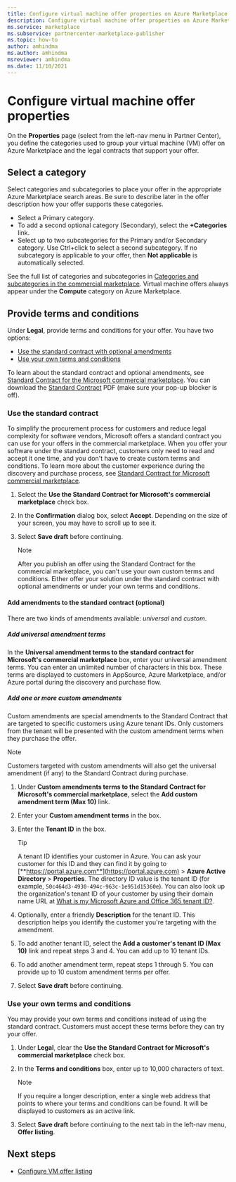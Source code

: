 ```yaml
---
title: Configure virtual machine offer properties on Azure Marketplace
description: Configure virtual machine offer properties on Azure Marketplace.
ms.service: marketplace 
ms.subservice: partnercenter-marketplace-publisher
ms.topic: how-to
author: amhindma
ms.author: amhindma
msreviewer: amhindma
ms.date: 11/10/2021
---
```


# Configure virtual machine offer properties

On the **Properties** page (select from the left-nav menu in Partner Center), you define the categories used to group your virtual machine (VM) offer on Azure Marketplace and the legal contracts that support your offer.

## Select a category

Select categories and subcategories to place your offer in the appropriate Azure Marketplace search areas. Be sure to describe later in the offer description how your offer supports these categories.

- Select a Primary category.
- To add a second optional category (Secondary), select the **+Categories** link.
- Select up to two subcategories for the Primary and/or Secondary category. Use Ctrl+click to select a second subcategory. If no subcategory is applicable to your offer, then **Not applicable** is automatically selected.

See the full list of categories and subcategories in [Categories and subcategories in the commercial marketplace](categories.md). Virtual machine offers always appear under the **Compute** category on Azure Marketplace.

## Provide terms and conditions

Under **Legal**, provide terms and conditions for your offer. You have two options:

- [Use the standard contract with optional amendments](#use-the-standard-contract)
- [Use your own terms and conditions](#use-your-own-terms-and-conditions)

To learn about the standard contract and optional amendments, see [Standard Contract for the Microsoft commercial marketplace](standard-contract.md). You can download the [Standard Contract](https://go.microsoft.com/fwlink/?linkid=2041178) PDF (make sure your pop-up blocker is off).

### Use the standard contract

To simplify the procurement process for customers and reduce legal complexity for software vendors, Microsoft offers a standard contract you can use for your offers in the commercial marketplace. When you offer your software under the standard contract, customers only need to read and accept it one time, and you don't have to create custom terms and conditions. To learn more about the customer experience during the discovery and purchase process, see [Standard Contract for Microsoft commercial marketplace](standard-contract.md#customer-experience).

1. Select the **Use the Standard Contract for Microsoft's commercial marketplace** check box.

1. In the **Confirmation** dialog box, select **Accept**. Depending on the size of your screen, you may have to scroll up to see it.
1. Select **Save draft** before continuing.

   > [!NOTE]
   > After you publish an offer using the Standard Contract for the commercial marketplace, you can't use your own custom terms and conditions. Either offer your solution under the standard contract with optional amendments or under your own terms and conditions.

#### Add amendments to the standard contract (optional)

There are two kinds of amendments available: *universal* and *custom*.

##### Add universal amendment terms

In the **Universal amendment terms to the standard contract for Microsoft's commercial marketplace** box, enter your universal amendment terms. You can enter an unlimited number of characters in this box. These terms are displayed to customers in AppSource, Azure Marketplace, and/or Azure portal during the discovery and purchase flow.

##### Add one or more custom amendments

Custom amendments are special amendments to the Standard Contract that are targeted to specific customers using Azure tenant IDs. Only customers from the tenant will be presented with the custom amendment terms when they purchase the offer.

> [!NOTE]
> Customers targeted with custom amendments will also get the universal amendment (if any) to the Standard Contract during purchase.

1. Under **Custom amendments terms to the Standard Contract for Microsoft's commercial marketplace**, select the **Add custom amendment term (Max 10)** link.
2. Enter your **Custom amendment terms** in the box.
3. Enter the **Tenant ID** in the box.

   > [!TIP]
   > A tenant ID identifies your customer in Azure. You can ask your customer for this ID and they can find it by going to [**https://portal.azure.com**](https://portal.azure.com) > **Azure Active Directory** > **Properties**. The directory ID value is the tenant ID (for example, `50c464d3-4930-494c-963c-1e951d15360e`). You can also look up the organization's tenant ID of your customer by using their domain name URL at [What is my Microsoft Azure and Office 365 tenant ID?](https://www.whatismytenantid.com/).

4. Optionally, enter a friendly **Description** for the tenant ID. This description helps you identify the customer you're targeting with the amendment.
5. To add another tenant ID, select the **Add a customer's tenant ID (Max 10)** link and repeat steps 3 and 4. You can add up to 10 tenant IDs.
6. To add another amendment term, repeat steps 1 through 5. You can provide up to 10 custom amendment terms per offer.
7. Select **Save draft** before continuing.

### Use your own terms and conditions

You may provide your own terms and conditions instead of using the standard contract. Customers must accept these terms before they can try your offer.

1. Under **Legal**, clear the **Use the Standard Contract for Microsoft's commercial marketplace** check box.
1. In the **Terms and conditions** box, enter up to 10,000 characters of text.

   > [!NOTE]
   > If you require a longer description, enter a single web address that points to where your terms and conditions can be found. It will be displayed to customers as an active link.

1. Select **Save draft** before continuing to the next tab in the left-nav menu, **Offer listing**.

## Next steps

- [Configure VM offer listing](azure-vm-offer-listing.md)

